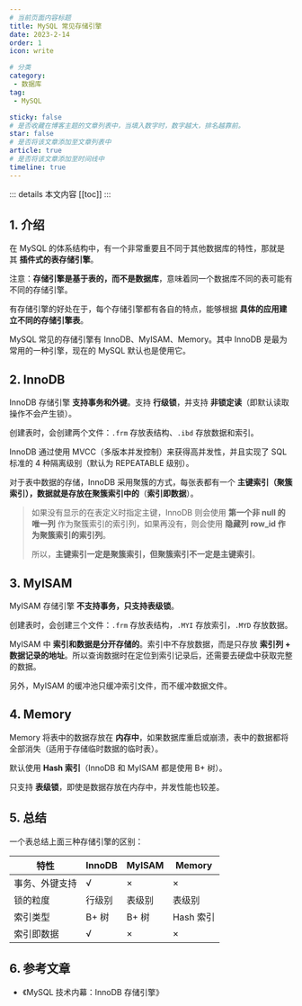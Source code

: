 ```yaml
---
# 当前页面内容标题
title: MySQL 常见存储引擎
date: 2023-2-14
order: 1
icon: write

# 分类
category:
 - 数据库
tag:
 - MySQL

sticky: false
# 是否收藏在博客主题的文章列表中，当填入数字时，数字越大，排名越靠前。
star: false
# 是否将该文章添加至文章列表中
article: true
# 是否将该文章添加至时间线中
timeline: true
---
```


::: details 本文内容
[[toc]]
:::

## 1. 介绍

在 MySQL 的体系结构中，有一个非常重要且不同于其他数据库的特性，那就是其 **插件式的表存储引擎**。

注意：**存储引擎是基于表的，而不是数据库**，意味着同一个数据库不同的表可能有不同的存储引擎。

有存储引擎的好处在于，每个存储引擎都有各自的特点，能够根据 **具体的应用建立不同的存储引擎表**。

MySQL 常见的存储引擎有 InnoDB、MyISAM、Memory。其中 InnoDB 是最为常用的一种引擎，现在的 MySQL 默认也是使用它。

## 2. InnoDB

InnoDB 存储引擎 **支持事务和外键**。支持 **行级锁**，并支持 **非锁定读**（即默认读取操作不会产生锁）。

创建表时，会创建两个文件：`.frm` 存放表结构、`.ibd` 存放数据和索引。

InnoDB 通过使用 MVCC（多版本并发控制）来获得高并发性，并且实现了 SQL 标准的 4 种隔离级别（默认为 REPEATABLE 级别）。

对于表中数据的存储，InnoDB 采用聚簇的方式，每张表都有一个 **主键索引（聚簇索引），数据就是存放在聚簇索引中的**（**索引即数据**）。

> 如果没有显示的在表定义时指定主键，InnoDB 则会使用 **第一个非 null 的唯一列** 作为聚簇索引的索引列，如果再没有，则会使用 **隐藏列 row_id 作为聚簇索引的索引列**。
>
> 所以，**主键索引一定是聚簇索引，但聚簇索引不一定是主键索引**。

## 3. MyISAM

MyISAM 存储引擎 **不支持事务，只支持表级锁**。

创建表时，会创建三个文件：`.frm` 存放表结构，`.MYI` 存放索引，`.MYD` 存放数据。

MyISAM 中 **索引和数据是分开存储的**。索引中不存放数据，而是只存放 **索引列 + 数据记录的地址**。所以查询数据时在定位到索引记录后，还需要去硬盘中获取完整的数据。

另外，MyISAM 的缓冲池只缓冲索引文件，而不缓冲数据文件。

## 4. Memory

Memory 将表中的数据存放在 **内存中**，如果数据库重启或崩溃，表中的数据都将全部消失（适用于存储临时数据的临时表）。

默认使用 **Hash 索引**（InnoDB 和 MyISAM 都是使用 B+ 树）。

只支持 **表级锁**，即使是数据存放在内存中，并发性能也较差。

## 5. 总结

一个表总结上面三种存储引擎的区别：

| 特性           | InnoDB | MyISAM | Memory    |
| -------------- | ------ | ------ | --------- |
| 事务、外键支持 | √      | ×      | ×         |
| 锁的粒度       | 行级别 | 表级别 | 表级别    |
| 索引类型       | B+ 树  | B+ 树  | Hash 索引 |
| 索引即数据     | √      | ×      | ×         |

## 6. 参考文章

- 《MySQL 技术内幕：InnoDB 存储引擎》

